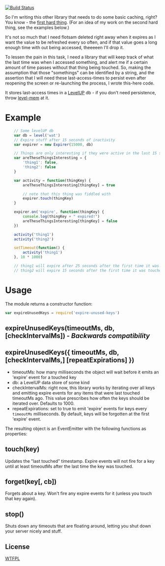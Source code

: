 [![Build Status](https://travis-ci.org/TehShrike/expire-unused-keys.svg)](https://travis-ci.org/TehShrike/expire-unused-keys)

So I'm writing this other library that needs to do some basic caching, right?  You know - the [first hard thing](http://martinfowler.com/bliki/TwoHardThings.html).  (For an idea of my work on the second hard thing, see the examples below.)

It's not so much that I need flotsam deleted right away when it expires as I want the value to be refreshed every so often, and if that value goes a long enough time with out being accessed, theeeeen I'll drop it.

To lessen the pain in this task, I need a library that will keep track of what the last time was when I accessed something, and alert me if a certain amount of time passes without that thing being touched.  So, making the assumption that those "somethings" can be identified by a string, and the assertion that I will need these last-access-times to persist even after reopening the screen or re-launching the process, I wrote this-here code.

It stores last-access times in a [LevelUP](https://github.com/rvagg/node-levelup) db - if you don't need persistence, throw [level-mem](https://github.com/Level/level-mem) at it.

Example
=====

```js
    // Some levelUP db
	var db = level('wat')
	// Expire stuff after 15 seconds of inactivity
	var expirer = new Expirer(15000, db)

	// Things are only interesting if they were active in the last 15 seconds
	var areTheseThingsInteresting = {
		'thing1': false,
		'thing2': false
	}

	var activity = function(thingKey) {
		areTheseThingsInteresting[thingKey] = true

		// note that this thing was fiddled with
		expirer.touch(thingKey)
	}

	expirer.on('expire', function(thingKey) {
		console.log(thingKey + " expired!")
		areTheseThingsInteresting[thingKey] = false
	})

	activity('thing1')
	activity('thing2')

	setTimeout(function() {
		activity('thing1')
	}, 10 * 1000)

    // thing1 will expire after 25 seconds after the first time it was touched
    // thing2 will expire 15 seconds after the first time it was touched
```

Usage
=====

The module returns a constructor function:

```js
var expireUnusedKeys = require('expire-unused-keys')
```

## expireUnusedKeys(timeoutMs, db, [checkIntervalMs]) - *Backwards compatibility*
## expireUnusedKeys({ timeoutMs, db, [checkIntervalMs,] [repeatExpirations] })

- timeoutMs: how many milliseconds the object will wait before it emits an 'expire' event for a touched key
- db: a LevelUP data store of some kind
- checkIntervalMs: right now, this library works by iterating over all keys and emitting expire events for any items that were last touched timeoutMs ago.  This value prescribes how often the keys should be iterated over.  Defaults to 1000.
- repeatExpirations: set to true to emit 'expire' events for keys every `timeoutMs` milliseconds. By default, keys will be forgotten at the first 'expire' event.

The resulting object is an EventEmitter with the following functions as properties:

## touch(key)

Updates the "last touched" timestamp.  Expire events will not fire for a key until at least timeoutMs after the last time the key was touched.

## forget(key[, cb])

Forgets about a key.  Won't fire any expire events for it (unless you touch that key again).

## stop()

Shuts down any timeouts that are floating around, letting you shut down your server nicely and stuff.

License
-----
[WTFPL](http://wtfpl2.com/)
